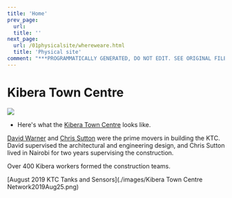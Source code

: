 ```yaml
---
title: 'Home'
prev_page:
  url: 
  title: ''
next_page:
  url: /01physicalsite/whereweare.html
  title: 'Physical site'
comment: "***PROGRAMMATICALLY GENERATED, DO NOT EDIT. SEE ORIGINAL FILES IN /content***"
---
```

# Kibera Town Centre
<img src="https://circleci.com/gh/jupyter/jupyter-book.svg?style=svg" class="left">

- Here's what the [Kibera Town Centre](http://kiberawater.com) looks like.

[David Warner][David] and [Chris Sutton][chris] were the prime movers in building the KTC.  David supervised the architectural and engineering design, and Chris Sutton lived in Nairobi for two years supervising the construction.

Over 400 Kibera workers formed the construction teams.

[August 2019 KTC Tanks and Sensors](./images/Kibera Town Centre Network2019Aug25.png)




[David]: https://www.redhorseconstructors.com/
[chris]: https://www.redhorseconstructors.com/

